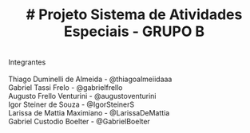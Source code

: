 <h1 align="center"># Projeto Sistema de Atividades Especiais - GRUPO B</h1>
<br>
Integrantes
<br>
<br>
Thiago Duminelli de Almeida - @thiagoalmeiidaaa 
<br>
Gabriel Tassi Frelo - @gabrielfrello 
<br>
Augusto Frello Venturini - @augustoventurini 
<br>
Igor Steiner de Souza - @IgorSteinerS 
<br>
Larissa de Mattia Maximiano - @LarissaDeMattia 
<br>
Gabriel Custodio Boelter - @GabrielBoelter 

